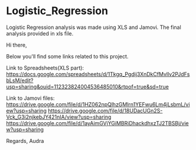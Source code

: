 # Logistic_Regression
Logistic Regression analysis was made using XLS and Jamovi. The final analysis provided in xls file.

Hi there,

Below you'll find some links related to this project.

Link to Spreadsheets(XLS part):
https://docs.google.com/spreadsheets/d/1Tkgq_Pgdij3XnDkCfMvllv2PJdFsbLsM/edit?usp=sharing&ouid=112323824004536485010&rtpof=true&sd=true

Link to Jamovi files:
https://drive.google.com/file/d/1HZ062npQlhzGMlrn1YEFwu6Lm4jLsbmL/view?usp=sharing
https://drive.google.com/file/d/18UDacUGn2S-Vck_G3i2njkebJY421nIA/view?usp=sharing
https://drive.google.com/file/d/1ayAimGVjYGiMBRiDhackdhxzTJ2TBSBj/view?usp=sharing

Regards,
Audra
